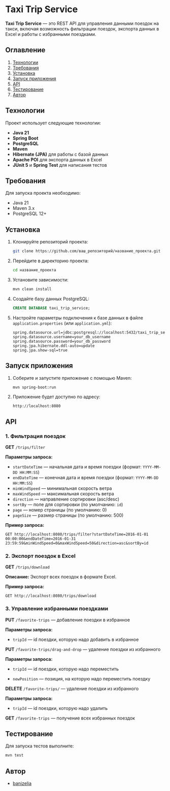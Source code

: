 # Taxi Trip Service

**Taxi Trip Service** — это REST API для управления данными поездок на такси, включая возможность фильтрации поездок, экспорта данных в Excel и работы с избранными поездками.

## Оглавление
1. [Технологии](#технологии)
2. [Требования](#требования)
3. [Установка](#установка)
4. [Запуск приложения](#запуск-приложения)
5. [API](#api)
6. [Тестирование](#тестирование)
7. [Автор](#автор)

## Технологии

Проект использует следующие технологии:
- **Java 21**
- **Spring Boot**
- **PostgreSQL**
- **Maven**
- **Hibernate (JPA)** для работы с базой данных
- **Apache POI** для экспорта данных в Excel
- **JUnit 5** и **Spring Test** для написания тестов

## Требования

Для запуска проекта необходимо:
- Java 21
- Maven 3.x
- PostgreSQL 12+

## Установка

1. Клонируйте репозиторий проекта:
   ```bash
   git clone https://github.com/ваш_репозиторий/название_проекта.git
   ```

2. Перейдите в директорию проекта:
   ```bash
   cd название_проекта
   ```

3. Установите зависимости:
   ```bash
   mvn clean install
   ```

4. Создайте базу данных PostgreSQL:

   ```sql
   CREATE DATABASE taxi_trip_service;
   ```

5. Настройте параметры подключения к базе данных в файле `application.properties` (или `application.yml`):
   ```properties
   spring.datasource.url=jdbc:postgresql://localhost:5432/taxi_trip_service
   spring.datasource.username=your_db_username
   spring.datasource.password=your_db_password
   spring.jpa.hibernate.ddl-auto=update
   spring.jpa.show-sql=true
   ```

## Запуск приложения

1. Соберите и запустите приложение с помощью Maven:
   ```bash
   mvn spring-boot:run
   ```

2. Приложение будет доступно по адресу:
   ```
   http://localhost:8080
   ```

## API

### 1. Фильтрация поездок
**GET** `/trips/filter`

**Параметры запроса:**
- `startDateTime` — начальная дата и время поездки (формат: `YYYY-MM-DD HH:MM:SS`)
- `endDateTime` — конечная дата и время поездки (формат: `YYYY-MM-DD HH:MM:SS`)
- `minWindSpeed` — минимальная скорость ветра
- `maxWindSpeed` — максимальная скорость ветра
- `direction` — направление сортировки (asc/desc)
- `sortBy` — поле для сортировки (по умолчанию: `id`)
- `page` — номер страницы (по умолчанию: 0)
- `pageSize` — размер страницы (по умолчанию: 500)

**Пример запроса:**
```http
GET http://localhost:8080/trips/filter?startDateTime=2016-01-01 00:00:00&endDateTime=2016-01-31 23:59:59&minWindSpeed=0&maxWindSpeed=50&direction=asc&sortBy=id
```

### 2. Экспорт поездок в Excel
**GET** `/trips/download`

**Описание:** Экспорт всех поездок в формате Excel.

**Пример запроса:**
```http
GET http://localhost:8080/trips/download
```

### 3. Управление избранными поездками
**PUT** `/favorite-trips` — добавление поездки в избранное

  **Параметры запроса:**

  - `tripId` — id поездки, которую надо добавить в избранное
  
**PUT** `/favorite-trips/drag-and-drop` — удаление поездки из избранного

  **Параметры запроса:**

  - `tripId` — id поездки, которую надо переместить

  - `newPosition` — позиция, на которую надо переместить поездку

**DELETE** `/favorite-trips/` — удаление поездки из избранного

  **Параметры запроса:**

  - `tripId` — id поездки, которую надо удалить
  
**GET** `/favorite-trips` — получение всех избранных поездок

## Тестирование

Для запуска тестов выполните:
```bash
mvn test
```

## Автор

- [banizelia](https://github.com/banizelia)
